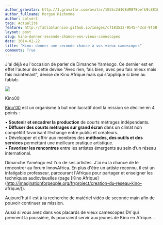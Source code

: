 ```yaml
---
author_gravatar: http://1.gravatar.com/avatar/1055c2d168d9878befb9c8810eda96dc?s=96&d=mm&r=g
author_fullname: Morgan Richomme
author: colvert
tags: Actualité
feature: http://fablablannion.github.io/images/cf18d532-9145-43cd-9f58-cfb5ac55c72b.jpg
layout: post
slug: kino-donner-seconde-chance-vos-vieux-camescopes
date: 2014-02-22
title: "Kino: donner une seconde chance à vos vieux camescopes"
comments: True
---
```

J'ai déjà eu l'occasion de parler de Dimanche Yaméogo. Ce dernier est en effet
l'auteur de cette devise "Avec rien, fais bien, avec peu fais mieux mais fais
maintenant", devise de Kino Afrique mais qui s'applique si bien au fablab.

![](http://kino-mtp.fr/wp-content/uploads/2010/01/logoKino00.png)

Kino00

[Kino'00](http://kino00.com) est un organisme à but non lucratif dont la
mission se décline en 4 points :

• **Soutenir et encadrer la production** de courts métrages indépendants.  
• **Diffuser des courts métrages sur grand écran** dans un climat non
compétitif favorisant l’échange entre public et créateurs.  
• Développer et offrir aux membres des **méthodes, des outils et des
services** permettant une meilleure pratique artistique.  
• **Favoriser les rencontres** entre les artistes émergents au sein d’un
réseau international.  

Dimanche Yaméogo est l'un de ses artistes. J'ai eu la chance de le rencontrer
au forum InnovAfrica. En plus d'être un artiste reconnu, il est un infatigable
professeur, parcourant l'Afrique pour partager et enseigner les techniques
audiovisuelles (page [Kino
Afrique](http://imaginationforpeople.org/fr/project/creation-du-reseau-kino-
afrique/)).

Aujourd'hui il est à la recherche de matériel vidéo de seconde main afin de
pouvoir continuer sa mission.

Aussi si vous avez dans vos placards de vieux camescopes DV qui prennent la
poussière, ils pourraient servir aux jeunes de Kino en Afrique…



